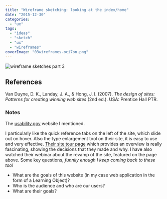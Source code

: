 ```yaml
---
title: "Wireframe sketching: looking at the index/home"
date: "2015-12-30"
categories: 
  - "ux"
tags: 
  - "ideas"
  - "sketch"
  - "ux"
  - "wireframes"
coverImage: "03wireframes-oci7on.png"
---
```


![wireframe sketches part 3](images/03wireframes-oci7on.png)

## References

Van Duyne, D. K., Landay, J. A., & Hong, J. I. (2007). _The design of sites: Patterns for creating winning web sites_ (2nd ed.). USA: Prentice Hall PTR. 

### Notes

The [usability.gov](http://www.usability.gov) website I mentioned.

I particularly like the quick reference tabs on the left of the site, which slide out on hover. Also the type enlargement tool on their site, it is easy to use and very effective. [Their site tour page](http://www.usability.gov/site-tour.html) which provides an overview is really fascinating, showing the decisions that they made and why. I have also watched their webinar about the revamp of the site, featured on the page above. Some key questions, _funnily enough I keep coming back to these too!_ 

- What are the goals of this website (in my case web application in the form of a Learning Object)? 
- Who is the audience and who are our users? 
- What are their goals?
